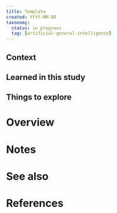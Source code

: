 ```yaml
---
title: Template
created: YYYY-MM-DD
taxonomy:
  status: in progress
  tag: [artificial-general-intelligence]
---
```


## Context

## Learned in this study

## Things to explore

# Overview

# Notes

# See also

# References
